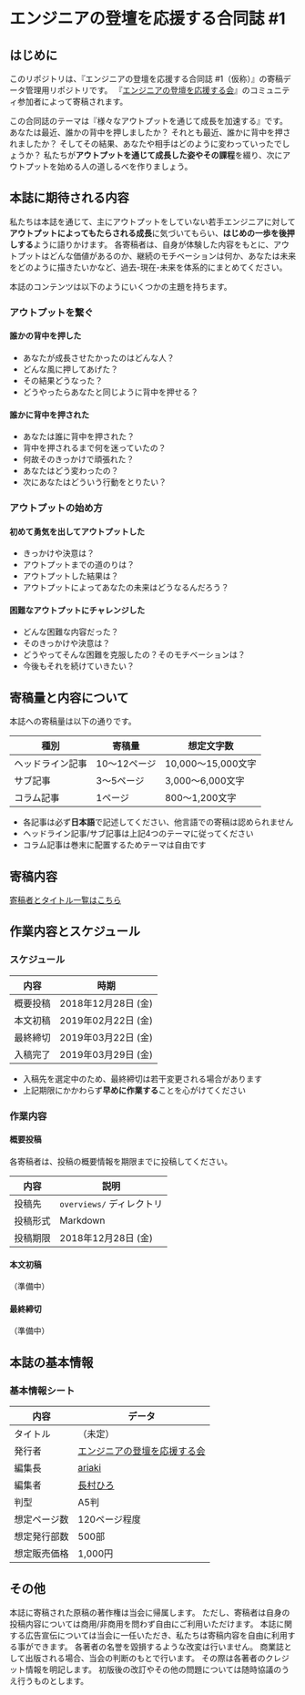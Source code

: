 # エンジニアの登壇を応援する合同誌 #1

## はじめに
このリポジトリは、『エンジニアの登壇を応援する合同誌 #1（仮称）』の寄稿データ管理用リポジトリです。
『[エンジニアの登壇を応援する会](https://portal.engineers-lt.info/)』のコミュニティ参加者によって寄稿されます。

この合同誌のテーマは『様々なアウトプットを通じて成長を加速する』です。
あなたは最近、誰かの背中を押しましたか？
それとも最近、誰かに背中を押されましたか？
そしてその結果、あなたや相手はどのように変わっていったでしょうか？
私たちが**アウトプットを通じて成長した姿やその課程**を綴り、次にアウトプットを始める人の道しるべを作りましょう。

## 本誌に期待される内容
私たちは本誌を通じて、主にアウトプットをしていない若手エンジニアに対して**アウトプットによってもたらされる成長**に気づいてもらい、**はじめの一歩を後押しする**ように語りかけます。
各寄稿者は、自身が体験した内容をもとに、アウトプットはどんな価値があるのか、継続のモチベーションは何か、あなたは未来をどのように描きたいかなど、過去-現在-未来を体系的にまとめてください。

本誌のコンテンツは以下のようにいくつかの主題を持ちます。

### アウトプットを繋ぐ

#### 誰かの背中を押した
- あなたが成長させたかったのはどんな人？
- どんな風に押してあげた？
- その結果どうなった？
- どうやったらあなたと同じように背中を押せる？

#### 誰かに背中を押された
- あなたは誰に背中を押された？
- 背中を押されるまで何を迷っていたの？
- 何故そのきっかけで頑張れた？
- あなたはどう変わったの？
- 次にあなたはどういう行動をとりたい？

### アウトプットの始め方

#### 初めて勇気を出してアウトプットした
- きっかけや決意は？
- アウトプットまでの道のりは？
- アウトプットした結果は？
- アウトプットによってあなたの未来はどうなるんだろう？

#### 困難なアウトプットにチャレンジした
- どんな困難な内容だった？
- そのきっかけや決意は？
- どうやってそんな困難を克服したの？そのモチベーションは？
- 今後もそれを続けていきたい？

## 寄稿量と内容について
本誌への寄稿量は以下の通りです。

種別 | 寄稿量 | 想定文字数
-----|-----|-----
ヘッドライン記事 | 10～12ページ | 10,000～15,000文字
サブ記事 | 3～5ページ | 3,000～6,000文字
コラム記事 | 1ページ | 800～1,200文字

- 各記事は必ず**日本語**で記述してください、他言語での寄稿は認められません
- ヘッドライン記事/サブ記事は上記4つのテーマに従ってください
- コラム記事は巻末に配置するためテーマは自由です

## 寄稿内容

[寄稿者とタイトル一覧はこちら](https://docs.google.com/spreadsheets/d/1Ptzy4NV-TE2PRozZv4ZqROztAZBEHeppGzGrWFCWmgI/edit)

## 作業内容とスケジュール

### スケジュール

内容 | 時期
----- | -----
概要投稿 | 2018年12月28日 (金)
本文初稿 | 2019年02月22日 (金)
最終締切 | 2019年03月22日 (金)
入稿完了 | 2019年03月29日 (金)

- 入稿先を選定中のため、最終締切は若干変更される場合があります
- 上記期限にかかわらず**早めに作業する**ことを心がけてください

### 作業内容

#### 概要投稿
各寄稿者は、投稿の概要情報を期限までに投稿してください。


内容 | 説明
----- | -----
投稿先 | `overviews/` ディレクトリ
投稿形式 | Markdown
投稿期限 | 2018年12月28日 (金)

#### 本文初稿
（準備中）

#### 最終締切
（準備中）

## 本誌の基本情報

### 基本情報シート

内容 | データ
----- | -----
タイトル | （未定）
発行者 | [エンジニアの登壇を応援する会](https://portal.engineers-lt.info/)
編集長 | [ariaki](https://twitter.com/ariaki4dev)
編集者 | [長村ひろ](https://twitter.com/hirosys_)
判型 | A5判
想定ページ数 | 120ページ程度
想定発行部数 | 500部
想定販売価格 | 1,000円


## その他
本誌に寄稿された原稿の著作権は当会に帰属します。
ただし、寄稿者は自身の投稿内容については商用/非商用を問わず自由にご利用いただけます。
本誌に関する広告宣伝については当会に一任いただき、私たちは寄稿内容を自由に利用する事ができます。
各著者の名誉を毀損するような改変は行いません。
商業誌として出版される場合、当会の判断のもとで行います。
その際は各著者のクレジット情報を明記します。
初版後の改訂やその他の問題については随時協議のうえ行うものとします。